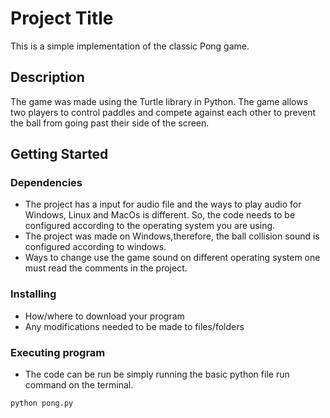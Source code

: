 # Project Title
This is a simple implementation of the classic Pong game.

## Description
The game was made using the Turtle library in Python. The game allows two players to control paddles and compete against each other to prevent the ball from going past their side of the screen.

## Getting Started

### Dependencies

* The project has a input for audio file and the ways to play audio for Windows, Linux and MacOs is different. So, the code needs to be configured according to the operating system you are using.
* The project was made on Windows,therefore, the ball collision sound is configured according to windows.
* Ways to change use the game sound on different operating system one must read the comments in the project.

### Installing

* How/where to download your program
* Any modifications needed to be made to files/folders

### Executing program

* The code can be run be simply running the basic python file run command on the terminal.
```
python pong.py 
